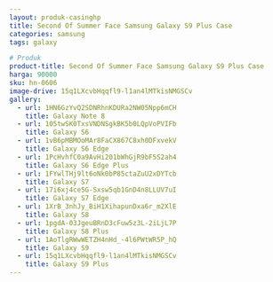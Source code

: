 ```yaml
---
layout: produk-casinghp
title: Second Of Summer Face Samsung Galaxy S9 Plus Case
categories: samsung
tags: galaxy

# Produk
product-title: Second Of Summer Face Samsung Galaxy S9 Plus Case
harga: 90000
sku: hn-0606
image-drive: 15q1LXcvbHqqfl9-l1an4lMTkisNMGSCv
gallery:
  - url: 1HN6GzYvQ2SDNRhnKDURa2NW05Npp6mCH
    title: Galaxy Note 8
  - url: 105twSK0TxsVNDNSgkBK5b0LQpVoPVIFb
    title: Galaxy S6
  - url: 1vB6pMBMOoMAr8FaCX867C8xh0DFxvekV
    title: Galaxy S6 Edge
  - url: 1PcHvhfC0a9AvHi201bWhGjR9bF5S2ah4
    title: Galaxy S6 Edge Plus
  - url: 1FYwlTHj9lt6oNk0bP85ctaZuU2xDYTcb
    title: Galaxy S7
  - url: 17i6xj4ce5G-Sxsw5qb1GnD4n8LLUV7uI
    title: Galaxy S7 Edge
  - url: 1XrB_3nhJy_BiH1XihapunDxa6r_m2XlE
    title: Galaxy S8
  - url: 1pgdA-03JgeuBRnD3cFuw5z3L-2iLjL7P
    title: Galaxy S8 Plus
  - url: 1AoTlgRWwWETZH4nHd_-4l6PWtWR5P_hQ
    title: Galaxy S9
  - url: 15q1LXcvbHqqfl9-l1an4lMTkisNMGSCv
    title: Galaxy S9 Plus
---
```

